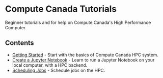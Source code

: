 # Compute Canada Tutorials
Beginner tutorials and for help on Compute Canada's High Performance Computer.



## Contents


   * [Getting Started](01-getting-started/01-getting-started.md) - Start with the basics of Compute Canada HPC system.
   * [Create a Jupyter Notebook](02-create-notebooks/02-notebook-setup.md) - Learn to run a Jupyter Notebook on your local computer, with a HPC backend.
   * [Scheduling Jobs](03-scheduling-jobs/03-scheduling-jobs.md) - Schedule jobs on the HPC. 
